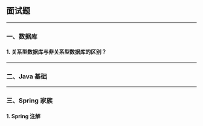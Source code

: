 ##  面试题

---

### 一、数据库

#### 1. 关系型数据库与非关系型数据库的区别？





---

### 二、Java 基础





---

### 三、Spring 家族

#### 1. Spring 注解
